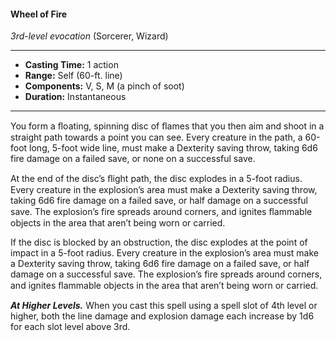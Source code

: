 #### Wheel of Fire
*3rd-level evocation* (Sorcerer, Wizard)
___
- **Casting Time:** 1 action
- **Range:** Self (60-ft. line)
- **Components:** V, S, M (a pinch of soot)
- **Duration:** Instantaneous
---
You form a ﬂoating, spinning disc of ﬂames that you then aim and shoot in a straight path towards a point you can see. Every creature in the path, a 60-foot long, 5-foot wide line, must make a Dexterity saving throw, taking 6d6 fire damage on a failed save, or none on a successful save.

At the end of the disc’s ﬂight path, the disc explodes in a 5-foot radius. Every creature in the explosion’s area must make a Dexterity saving throw, taking 6d6 fire damage on a failed save, or half damage on a successful save. The explosion’s fire spreads around corners, and ignites ﬂammable objects in the area that aren’t being worn or carried.

If the disc is blocked by an obstruction, the disc explodes at the point of impact in a 5-foot radius. Every creature in the explosion’s area must make a Dexterity saving throw, taking 6d6 fire damage on a failed save, or half damage on a successful save. The explosion’s fire spreads around corners, and ignites ﬂammable objects in the area that aren’t being worn or carried.

***At Higher Levels.*** When you cast this spell using a spell slot of 4th level or higher, both the line damage and explosion damage each increase by 1d6 for each slot level above 3rd.
